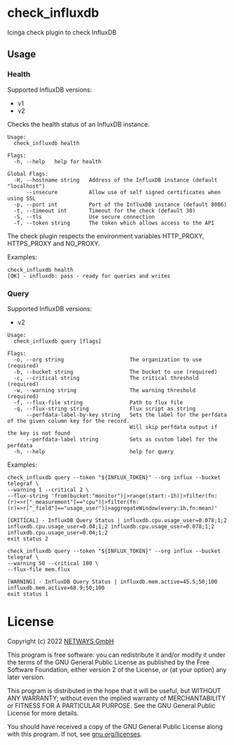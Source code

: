 # check_influxdb

Icinga check plugin to check InfluxDB

## Usage

### Health

Supported InfluxDB versions:

* v1
* v2

Checks the health status of an InfluxDB instance.

```
Usage:
  check_influxdb health

Flags:
  -h, --help   help for health

Global Flags:
  -H, --hostname string   Address of the InfluxDB instance (default "localhost")
      --insecure          Allow use of self signed certificates when using SSL
  -p, --port int          Port of the InfluxDB instance (default 8086)
  -t, --timeout int       Timeout for the check (default 30)
  -S, --tls               Use secure connection
  -T, --token string      The token which allows access to the API
```

The check plugin respects the environment variables HTTP_PROXY, HTTPS_PROXY and NO_PROXY.

Examples:

```
check_influxdb health
[OK] - influxdb: pass - ready for queries and writes
```

### Query

Supported InfluxDB versions:

* v2

```
Usage:
  check_influxdb query [flags]

Flags:
  -o, --org string                     The organization to use (required)
  -b, --bucket string                  The bucket to use (required)
  -c, --critical string                The critical threshold (required)
  -w, --warning string                 The warning threshold (required)
  -f, --flux-file string               Path to flux file
  -q, --flux-string string             Flux script as string
      --perfdata-label-by-key string   Sets the label for the perfdata of the given column key for the record.
                                       Will skip perfdata output if the key is not found
      --perfdata-label string          Sets as custom label for the perfdata
  -h, --help                           help for query
```

Examples:

```
check_influxdb query --token "${INFLUX_TOKEN}" --org influx --bucket telegraf \
--warning 1 --critical 2 \
--flux-string 'from(bucket:"monitor")|>range(start:-1h)|>filter(fn:(r)=>r["_measurement"]=="cpu")|>filter(fn:(r)=>r["_field"]=="usage_user")|>aggregateWindow(every:1h,fn:mean)'

[CRITICAL] - InfluxDB Query Status | influxdb.cpu.usage_user=0.078;1;2 influxdb.cpu.usage_user=0.04;1;2 influxdb.cpu.usage_user=0.078;1;2 influxdb.cpu.usage_user=0.04;1;2
exit status 2
```

```
check_influxdb query --token "${INFLUX_TOKEN}" --org influx --bucket telegraf \
--warning 50 --critical 100 \
--flux-file mem.flux

[WARNING] - InfluxDB Query Status | influxdb.mem.active=45.5;50;100 influxdb.mem.active=68.9;50;100
exit status 1
```

# License

Copyright (c) 2022 [NETWAYS GmbH](mailto:info@netways.de)

This program is free software: you can redistribute it and/or modify it under the terms of the GNU General Public
License as published by the Free Software Foundation, either version 2 of the License, or
(at your option) any later version.

This program is distributed in the hope that it will be useful, but WITHOUT ANY WARRANTY; without even the implied
warranty of MERCHANTABILITY or FITNESS FOR A PARTICULAR PURPOSE. See the GNU General Public License for more details.

You should have received a copy of the GNU General Public License along with this program. If not,
see [gnu.org/licenses](https://www.gnu.org/licenses/).
